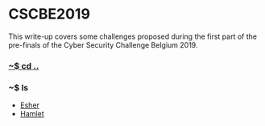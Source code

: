 # CSCBE2019 

This write-up covers some challenges proposed during the first part of the pre-finals of the Cyber Security Challenge Belgium 2019.

### [~$ cd ..](../)

### ~$ ls

* [Esher](esher)
* [Hamlet](hamlet)